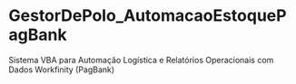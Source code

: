 # GestorDePolo_AutomacaoEstoquePagBank
Sistema VBA para Automação Logística e Relatórios Operacionais com Dados Workfinity (PagBank)
